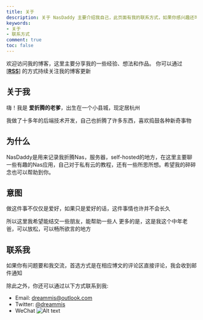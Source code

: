 ```yaml
---
title: 关于
description: 关于 NasDaddy 主要介绍我自己，此页面有我的联系方式，如果你感兴趣还可以对我进行打赏
keywords:
- 关于
- 联系方式
comment: true
toc: false
---
```


欢迎访问我的博客，这里主要分享我的一些经验、想法和作品。
你可以通过 [[**RSS**]](https://www.nasdaddy.com/index.xml) 的方式持续关注我的博客更新

## 关于我

嗨！我是 **爱折腾的老爹**，出生在一个小县城，现定居杭州

我做了十多年的后端技术开发，自己也折腾了许多东西，喜欢捣鼓各种新奇事物

## 为什么

NasDaddy是用来记录我折腾Nas，服务器，self-hosted的地方，在这里主要聊一些有趣的Nas应用，自己对于私有云的教程，还有一些所思所想。希望我的碎碎念也可以帮助到你。

## 意图
做这件事不仅仅是爱好，如果只是爱好的话，这件事情也许并不会长久

所以这里我希望能结交一些朋友，能帮助一些人
更多的是，这是我这个中年老爸，可以放松，可以畅所欲言的地方

## 联系我

如果你有问题要和我交流，首选方式是在相应博文的评论区直接评论，我会收到邮件通知

除此之外，你还可以通过以下方式联系到我:

- Email: [dreammis@outlook.com](mailto:dreammis@outlook.com)
- Twitter: [@dreammis](https://twitter.com/dreammis)
- WeChat
![Alt text](https://img-nasdaddy.liuxingoo.cn/202306291407428.png "wechat-mp")
